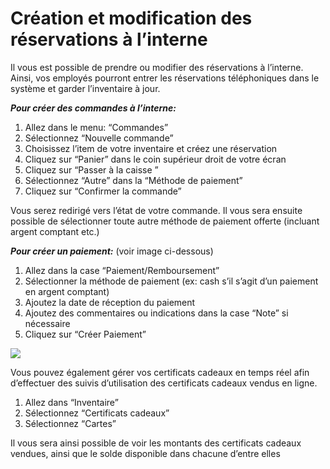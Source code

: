 # Création et modification des réservations à l’interne

Il vous est possible de prendre ou modifier des réservations à l’interne. Ainsi, vos employés pourront entrer les réservations téléphoniques dans le système et garder l’inventaire à jour. 

***Pour créer des commandes à l’interne:***
1. Allez dans le menu:  “Commandes”
1. Sélectionnez “Nouvelle commande”
1. Choisissez l’item de votre inventaire et créez une réservation
1. Cliquez sur “Panier” dans le coin supérieur droit de votre écran
1. Cliquez sur “Passer à la caisse ”
1. Sélectionnez “Autre” dans la “Méthode de paiement”
1. Cliquez sur “Confirmer la commande”

Vous serez redirigé vers l’état de votre commande. Il vous sera ensuite possible de sélectionner toute autre méthode de paiement offerte (incluant argent comptant etc.)

***Pour créer un paiement:*** (voir image ci-dessous)
1. Allez dans la case “Paiement/Remboursement” 
1. Sélectionner la méthode de paiement (ex: cash s’il s’agit d’un paiement en argent comptant)
1. Ajoutez la date de réception du paiement
1. Ajoutez des commentaires ou indications dans la case “Note” si nécessaire
1. Cliquez sur “Créer Paiement”

![](https://api.monosnap.com/rpc/file/download?id=rQ9gLwrWrwYQFWk6vEAozs1O5jl1OD)


Vous pouvez également gérer vos certificats cadeaux en temps réel afin d’effectuer des suivis d’utilisation des certificats cadeaux vendus en ligne. 
1. Allez dans “Inventaire”
1. Sélectionnez “Certificats cadeaux” 
1. Sélectionnez “Cartes”

Il vous sera ainsi possible de voir les montants des certificats cadeaux vendues, ainsi que le solde disponible dans chacune d’entre elles
